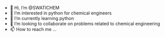 - 👋 Hi, I’m @SWATICHEM
- 👀 I’m interested in python for chemical engineers
- 🌱 I’m currently learning python
- 💞️ I’m looking to collaborate on problems related to chemical engineering
- 📫 How to reach me ...

<!---
SWATICHEM/SWATICHEM is a ✨ special ✨ repository because its `README.md` (this file) appears on your GitHub profile.
You can click the Preview link to take a look at your changes.
--->

